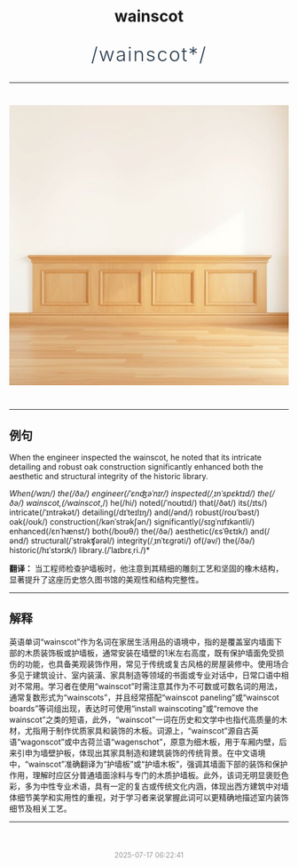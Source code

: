 <div align="center">

# wainscot

<div style="margin: 30px 0;">
<h1 style="font-size: 2.5em; font-weight: 300; letter-spacing: 2px; margin: 0; color: #2c3e50;">
/wainscot*/
</h1>
</div>

</div>

---

<div align="center" style="margin: 40px 0;">

![wainscot](images/wainscot.png)

</div>

---

## 例句

When the engineer inspected the wainscot, he noted that its intricate detailing and robust oak construction significantly enhanced both the aesthetic and structural integrity of the historic library.

*When(/wɪn/) the(/ðə/) engineer(/ˈɛnʤəˈnɪr/) inspected(/ˌɪnˈspɛktɪd/) the(/ðə/) wainscot,(/wainscot*,/) he(/hi/) noted(/ˈnoʊtɪd/) that(/ðət/) its(/ɪts/) intricate(/ˈɪntrəkət/) detailing(/dɪˈteɪlɪŋ/) and(/ənd/) robust(/roʊˈbəst/) oak(/oʊk/) construction(/kənˈstrəkʃən/) significantly(/sɪgˈnɪfɪkəntli/) enhanced(/ɛnˈhænst/) both(/boʊθ/) the(/ðə/) aesthetic(/ɛsˈθɛtɪk/) and(/ənd/) structural(/ˈstrəkʧərəl/) integrity(/ˌɪnˈtɛgrəti/) of(/əv/) the(/ðə/) historic(/hɪˈstɔrɪk/) library.(/ˈlaɪbrɛˌri./)*

**翻译：** 当工程师检查护墙板时，他注意到其精细的雕刻工艺和坚固的橡木结构，显著提升了这座历史悠久图书馆的美观性和结构完整性。

---

## 解释

英语单词“wainscot”作为名词在家居生活用品的语境中，指的是覆盖室内墙面下部的木质装饰板或护墙板，通常安装在墙壁的1米左右高度，既有保护墙面免受损伤的功能，也具备美观装饰作用，常见于传统或复古风格的房屋装修中。使用场合多见于建筑设计、室内装潢、家具制造等领域的书面或专业对话中，日常口语中相对不常用。学习者在使用“wainscot”时需注意其作为不可数或可数名词的用法，通常复数形式为“wainscots”，并且经常搭配“wainscot paneling”或“wainscot boards”等词组出现，表达时可使用“install wainscoting”或“remove the wainscot”之类的短语，此外，“wainscot”一词在历史和文学中也指代高质量的木材，尤指用于制作优质家具和装饰的木板。词源上，“wainscot”源自古英语“wagonscot”或中古荷兰语“wagenschot”，原意为细木板，用于车厢内壁，后来引申为墙壁护板，体现出其家具制造和建筑装饰的传统背景。在中文语境中，“wainscot”准确翻译为“护墙板”或“护墙木板”，强调其墙面下部的装饰和保护作用，理解时应区分普通墙面涂料与专门的木质护墙板。此外，该词无明显褒贬色彩，多为中性专业术语，具有一定的复古或传统文化内涵，体现出西方建筑中对墙体细节美学和实用性的重视，对于学习者来说掌握此词可以更精确地描述室内装饰细节及相关工艺。


---

<div align="center" style="margin-top: 50px;">
<small style="color: #999; font-size: 0.9em;">2025-07-17 06:22:41</small>
</div>
